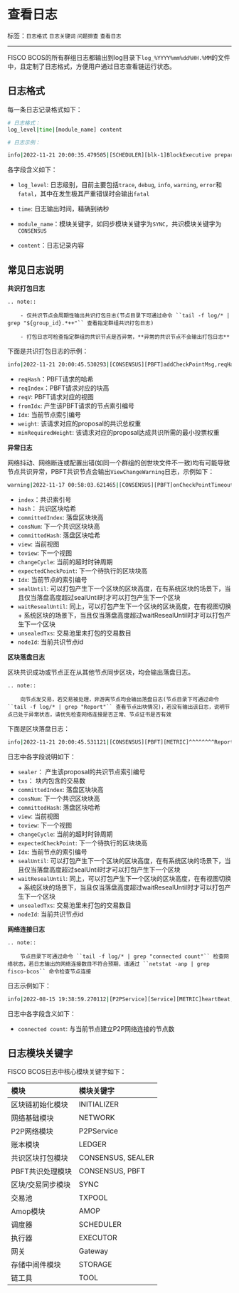 # 查看日志

标签：``日志格式`` ``日志关键词`` ``问题排查`` ``查看日志``

----

FISCO BCOS的所有群组日志都输出到log目录下`log_%YYYY%mm%dd%HH.%MM`的文件中，且定制了日志格式，方便用户通过日志查看链运行状态。

## 日志格式

每一条日志记录格式如下：

```bash
# 日志格式：
log_level|time|[module_name] content

# 日志示例：

info|2022-11-21 20:00:35.479505|[SCHEDULER][blk-1]BlockExecutive prepare: fillBlock end,txNum=1,cost=0,fetchNum=1
```

各字段含义如下：

- `log_level`: 日志级别，目前主要包括`trace`, `debug`, `info`, `warning`, `error`和`fatal`，其中在发生极其严重错误时会输出`fatal`

- `time`: 日志输出时间，精确到纳秒

- `module_name`：模块关键字，如同步模块关键字为`SYNC`，共识模块关键字为`CONSENSUS`

- `content`：日志记录内容


## 常见日志说明

**共识打包日志**

```eval_rst
.. note::

    - 仅共识节点会周期性输出共识打包日志(节点目录下可通过命令 ``tail -f log/* | grep "${group_id}.*++"`` 查看指定群组共识打包日志)

    - 打包日志可检查指定群组的共识节点是否异常，**异常的共识节点不会输出打包日志**
```

下面是共识打包日志的示例：
```bash
info|2022-11-21 20:00:45.530293|[CONSENSUS][PBFT]addCheckPointMsg,reqHash=c2e031c8...,reqIndex=2,reqV=9,fromIdx=3,Idx=1,weight=4,minRequiredWeight=3
```
- `reqHash`：PBFT请求的哈希
- `reqIndex`：PBFT请求对应的块高
- `reqV`:  PBFT请求对应的视图
- `fromIdx`: 产生该PBFT请求的节点索引编号
- `Idx`: 当前节点索引编号
- `weight`: 该请求对应的proposal的共识总权重
- `minRequiredWeight`: 该请求对应的proposal达成共识所需的最小投票权重


**异常日志**

网络抖动、网络断连或配置出错(如同一个群组的创世块文件不一致)均有可能导致节点共识异常，PBFT共识节点会输出`ViewChangeWarning`日志，示例如下：

```bash
warning|2022-11-17 00:58:03.621465|[CONSENSUS][PBFT]onCheckPointTimeout: resend the checkpoint message package,index=176432,hash=d411d77d...,committedIndex=176431,consNum=176432,committedHash=ecac3705...,view=1713,toView=1713,changeCycle=0,expectedCheckPoint=176433,Idx=0,unsealedTxs=168,sealUntil=176432,waitResealUntil=176431,nodeId=0318568d...
```
- `index`：共识索引号
- `hash`： 共识区块哈希
- `committedIndex`: 落盘区块块高
- `consNum`:  下一个共识区块块高
- `committedHash`: 落盘区块哈希
- `view`: 当前视图
- `toview`:  下一个视图
- `changeCycle`: 当前的超时时钟周期
- `expectedCheckPoint`: 下一个待执行的区块块高
- `Idx`: 当前节点的索引编号
- `sealUntil`:  可以打包产生下一个区块的区块高度，在有系统区块的场景下，当且仅当落盘高度超过sealUntil时才可以打包产生下一个区块
- `waitResealUntil`: 同上，可以打包产生下一个区块的区块高度，在有视图切换 + 系统区块的场景下，当且仅当落盘高度超过waitResealUntil时才可以打包产生下一个区块
- `unsealedTxs`: 交易池里未打包的交易数目
- `nodeId`: 当前共识节点id


**区块落盘日志**

区块共识成功或节点正在从其他节点同步区块，均会输出落盘日志。

```eval_rst
.. note::

    向节点发交易，若交易被处理，非游离节点均会输出落盘日志(节点目录下可通过命令 ``tail -f log/* | grep "Report"`` 查看节点出块情况)，若没有输出该日志，说明节点已处于异常状态，请优先检查网络连接是否正常、节点证书是否有效

```

下面是区块落盘日志：
```bash
info|2022-11-21 20:00:45.531121|[CONSENSUS][PBFT][METRIC]^^^^^^^^Report,sealer=3,txs=1,committedIndex=2,consNum=3,committedHash=c2e031c8...,view=9,toView=9,changeCycle=0,expectedCheckPoint=3,Idx=1,unsealedTxs=0,sealUntil=0,waitResealUntil=0,nodeId=8f69046f...
```

日志中各字段说明如下：
- `sealer`： 产生该proposal的共识节点索引编号
- `txs`： 块内包含的交易数
- `committedIndex`: 落盘区块块高
- `consNum`:  下一个共识区块块高
- `committedHash`: 落盘区块哈希
- `view`: 当前视图
- `toview`:  下一个视图
- `changeCycle`: 当前的超时时钟周期
- `expectedCheckPoint`: 下一个待执行的区块块高
- `Idx`: 当前节点的索引编号
- `sealUntil`:  可以打包产生下一个区块的区块高度，在有系统区块的场景下，当且仅当落盘高度超过sealUntil时才可以打包产生下一个区块
- `waitResealUntil`: 同上，可以打包产生下一个区块的区块高度，在有视图切换 + 系统区块的场景下，当且仅当落盘高度超过waitResealUntil时才可以打包产生下一个区块
- `unsealedTxs`: 交易池里未打包的交易数目
- `nodeId`: 当前共识节点id


**网络连接日志**

```eval_rst
.. note::

    节点目录下可通过命令 ``tail -f log/* | grep "connected count"`` 检查网络状态，若日志输出的网络连接数目不符合预期，请通过 ``netstat -anp | grep fisco-bcos`` 命令检查节点连接
```

日志示例如下：
```bash
info|2022-08-15 19:38:59.270112|[P2PService][Service][METRIC]heartBeat,connected count=3
```

日志中各字段含义如下：
- `connected count`: 与当前节点建立P2P网络连接的节点数


## 日志模块关键字

FISCO BCOS日志中核心模块关键字如下：

| 模块 | 模块关键字 |
| :--- | :---- |
| 区块链初始化模块 | INITIALIZER |
| 网络基础模块 | NETWORK |
| P2P网络模块 | P2PService |
| 账本模块 |LEDGER|
| 共识区块打包模块 |CONSENSUS, SEALER|
| PBFT共识处理模块 | CONSENSUS, PBFT|
| 区块/交易同步模块 |SYNC|
| 交易池 |TXPOOL|
| Amop模块 | AMOP |
| 调度器    | SCHEDULER |
| 执行器    | EXECUTOR |
| 网关 |Gateway |
| 存储中间件模块 |STORAGE|
| 链工具 |TOOL|